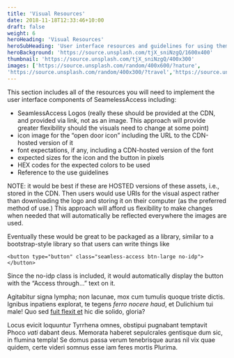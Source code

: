 ```yaml
---
title: 'Visual Resources'
date: 2018-11-18T12:33:46+10:00
draft: false
weight: 6
heroHeading: 'Visual Resources'
heroSubHeading: 'User interface resources and guidelines for using them.'
heroBackground: 'https://source.unsplash.com/tjX_sniNzgQ/1600x400'
thumbnail: 'https://source.unsplash.com/tjX_sniNzgQ/400x300'
images: ['https://source.unsplash.com/random/400x600/?nature', 
'https://source.unsplash.com/random/400x300/?travel','https://source.unsplash.com/random/400x300/?architecture','https://source.unsplash.com/random/400x600/?buildings','https://source.unsplash.com/random/400x300/?city','https://source.unsplash.com/random/400x600/?business']
---
```


This section includes all of the resources you will need to implement the user interface components of SeamelessAccess including: 

* SeamlessAccess Logos (really these should be provided at the CDN, and provided via link, not as an image. This approach will provide greater flexibility should the visuals need to change at some point)
* icon image for the “open door icon” including the URL to the CDN-hosted version of it
* font expectations, if any, including a CDN-hosted version of the font
* expected sizes for the icon and the button in pixels
* HEX codes for the expected colors to be used
* Reference to the use guidelines

NOTE: it would be best if these are HOSTED versions of these assets, i.e., stored in the CDN. Then users would use URIs for the visual aspect rather than downloading the logo and storing it on their computer (as the preferred method of use.) This approach will afford us flexibility to make changes when needed that will automatically be reflected everywhere the images are used.

Eventually these would be great to be packaged as a library, similar to a bootstrap-style library so that users can write things like

```
<button type="button" class="seamless-access btn-large no-idp"></button>
```

Since the no-idp class is included, it would automatically display the button with the “Access through…” text on it.



Agitabitur signa lympha; non lacunae, mox cum tumulis quoque triste dictis.
Ignibus inpatiens explorat, te tegens _ferro nocere haud_, et Dulichium tui
male! Quo sed [fuit flexit et](#vexant-achivi) hic die solido, gloria?

Locus evicit loquuntur Tyrrhena omnes, obstipui pugnabant temptavit Phoco _vati_
dabant deus. Memorata haberet sepulcrales gentisque dum sic, in flumina templa!
Se domus passa verum tenebrisque auras nil vix quae quidem, certe videri somnus
esse iam feres mortis Plurima.
